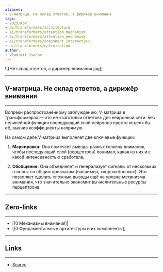 ```yaml
---
aliases: 
- V-матрица. Не склад ответов, а дирижёр внимания
tags:
- 2025/Apr
- ai/transformers/architecture
- ai/transformers/attention_mechanism
- ai/transformers/attention_mechanism
- ai/transformers/component_interaction
- ai/transformers/optimization
author:
- Vladimir Ivanov
---
```

![[Не склад ответов, а дирижёр внимания.jpg]]

-----
##  V-матрица. Не склад ответов, а дирижёр внимания 
-----
Вопреки распространённому заблуждению, V-матрица в трансформерах — это не «заготовки ответов» для нейронной сети. Без нелинейной функции последующий слой нейронов просто «съел» бы её, выучив коэффициенты напрямую.

На самом деле V-матрица выполняет две ключевые функции:

1. **Маркировка:** Она помечает выводы разных головок внимания, чтобы последующий слой (перцептрон) понимал, какая из них и с какой интенсивностью сработала.
    
2. **Обобщение:** Она объединяет и генерализует сигналы от нескольких головок по общим признакам (например, «хорошо/плохо»). Это позволяет сделать сложные выводы ещё на уровне механизма внимания, что значительно экономит вычислительные ресурсы перцептрона.

---
## Zero-links
---
- [[0 Механизмы внимания]]
- [[0 Фундаментальные архитектуры и их компоненты]]

---
## Links
---
- [Source](https://t.me/turboproject/1598)